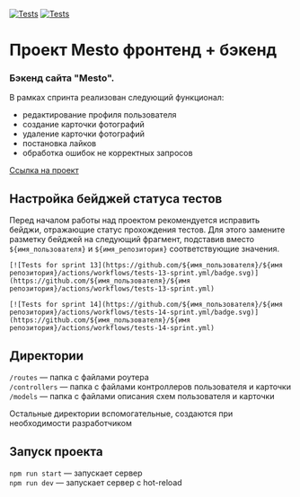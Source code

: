 [![Tests](https://github.com/Vyacheslav321/express-mesto-gha/actions/workflows/tests-13-sprint.yml/badge.svg)](https://github.com/Vyacheslav321/express-mesto-gha/actions/workflows/tests-13-sprint.yml) [![Tests](https://github.com/Vyacheslav321/express-mesto-gha/actions/workflows/tests-14-sprint.yml/badge.svg)](https://github.com/Vyacheslav321/express-mesto-gha/actions/workflows/tests-14-sprint.yml)
# Проект Mesto фронтенд + бэкенд



### Бэкенд сайта "Mesto".

В рамках спринта реализован следующий функционал: 
- редактирование профиля пользователя
- создание карточки фотографий
- удаление карточки фотографий
- постановка лайков
- обработка ошибок не корректных запросов 

 [Ссылка на проект](https://github.com/Vyacheslav321/express-mesto-gha)

## Настройка бейджей статуса тестов
Перед началом работы над проектом рекомендуется исправить бейджи, отражающие статус прохождения тестов.
Для этого замените разметку бейджей на следующий фрагмент, подставив вместо `${имя_пользователя}` и `${имя_репозитория}` соответствующие значения.

```
[![Tests for sprint 13](https://github.com/${имя_пользователя}/${имя репозитория}/actions/workflows/tests-13-sprint.yml/badge.svg)](https://github.com/${имя_пользователя}/${имя репозитория}/actions/workflows/tests-13-sprint.yml) 

[![Tests for sprint 14](https://github.com/${имя_пользователя}/${имя репозитория}/actions/workflows/tests-14-sprint.yml/badge.svg)](https://github.com/${имя_пользователя}/${имя репозитория}/actions/workflows/tests-14-sprint.yml)
```


## Директории

`/routes` — папка с файлами роутера  
`/controllers` — папка с файлами контроллеров пользователя и карточки   
`/models` — папка с файлами описания схем пользователя и карточки  
  
Остальные директории вспомогательные, создаются при необходимости разработчиком

## Запуск проекта

`npm run start` — запускает сервер   
`npm run dev` — запускает сервер с hot-reload
